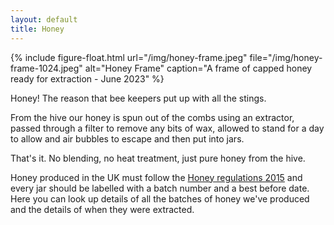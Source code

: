 ```yaml
---
layout: default
title: Honey
---
```


{% include figure-float.html 
    url="/img/honey-frame.jpeg"
    file="/img/honey-frame-1024.jpeg" 
    alt="Honey Frame"
    caption="A frame of capped honey ready for extraction - June 2023"
%}

Honey! The reason that bee keepers put up with all the stings.

From the hive our honey is spun out of the combs using an extractor, passed through a filter to remove any bits of wax, allowed to stand for a day to allow and air bubbles to escape and then put into jars.

That's it. No blending, no heat treatment, just pure honey from the hive.

Honey produced in the UK must follow the [Honey regulations 2015](https://www.legislation.gov.uk/uksi/2015/1348/made) and every jar should be labelled with a batch number and a best before date. Here you can look up details of all the batches of honey we've produced and the details of when they were extracted.